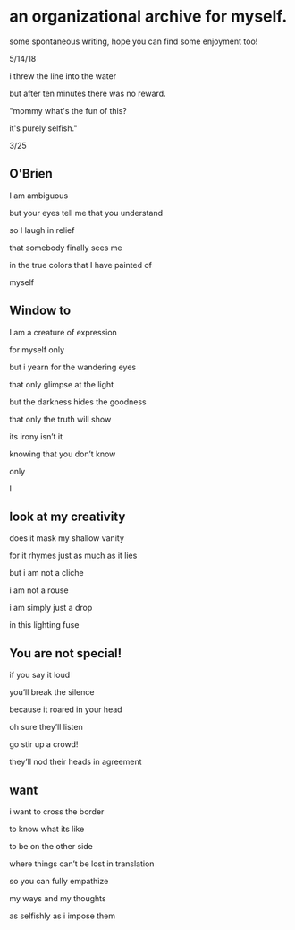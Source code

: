 ---
---

# an organizational archive for myself. 

some spontaneous writing, hope you can find some enjoyment too!

5/14/18

i threw the line into the water

but after ten minutes there was no reward.

"mommy what's the fun of this?

it's purely selfish."


3/25

## O'Brien

I am ambiguous

but your eyes tell me that you understand

so I laugh in relief

that somebody finally sees me

in the true colors that I have painted of

myself

## Window to 

I am a creature of expression

for myself only

but i yearn for the wandering eyes

that only glimpse at the light

but the darkness hides the goodness

that only the truth will show

its irony isn’t it

knowing that you don’t know

only 

I


## look at my creativity

does it mask my shallow vanity

for it rhymes just as much as it lies

but i am not a cliche

i am not a rouse

i am simply just a drop

in this lighting fuse



## You are not special!

if you say it loud

you’ll break the silence

because it roared in your head

oh sure they’ll listen

go stir up a crowd!

they’ll nod their heads in agreement



## want 

i want to cross the border

to know what its like

to be on the other side

where things can’t be lost in translation

so you can fully empathize

my ways and my thoughts

as selfishly as i impose them
